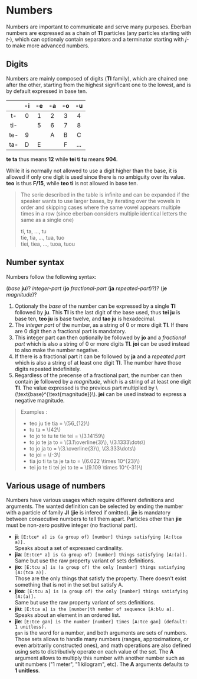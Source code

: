 # Numbers

Numbers are important to communicate and serve many purposes. Eberban numbers
are expressed as a chain of __TI__ particles (any particles starting with _t-_),
which can optionaly contain separators and a terminator starting with _j-_ to
make more advanced numbers.

## Digits

Numbers are mainly composed of digits (__TI__ family), which are chained one
after the other, starting from the highest significant one to the lowest, and is
by default expressed in base ten.

|     | -i | -e | -a | -o | -u  |
|:---:|:--:|:--:|:--:|:--:|:---:|
| t-  | 0  | 1  | 2  | 3  |  4  |
| ti- |    | 5  | 6  | 7  |  8  |
| te- | 9  |    | A  | B  |  C  |
| ta- | D  | E  |    | F  | ... |

__te ta__ thus means __12__ while __tei ti tu__ means __904__.

While it is normally not allowed to use a digit higher than the base, it is
allowed if only one digit is used since there is no ambiguity over its value.
__teo__ is thus __F/15__, while __teo ti__ is not allowed in base ten.

> The serie described in the table is infinite and can be expanded if the
> speaker wants to use larger bases, by iterating over the vowels in order and
> skipping cases where the same vowel appears multiple times in a row (since
> eberban considers multiple identical letters the same as a single one)
>
> ti, ta, ..., tu\
> tie, tia, ..., tua, tuo\
> tiei, tiea, ..., tuoa, tuou

## Number syntax

Numbers follow the following syntax:

(_base_ __ju__)? _integer-part_ (__jo__ _fractional-part_ (__ja__ _repeated-part_)?)? (__je__ _magnitude_)?

1. Optionaly the _base_ of the number can be expressed by a single __TI__
   followed by __ju__. This __TI__ is the last digit of the base used, thus
   __tei ju__ is base ten, __teo ju__ is base twelve, and __tao ju__ is
   hexadecimal.
2. The _integer part_ of the number, as a string of 0 or more digit __TI__. If
   there are 0 digit then a fractional part is mandatory.
3. This integer part can then optionally be followed by __jo__ and a _fractional
   part_ which is also a string of 0 or more digits __TI__. __joi__ can be used
   instead to also make the number negative.
4. If there is a fractional part it can be followed by __ja__ and a _repeated
   part_ which is also a string of at least one digit __TI__. The number have
   those digits repeated indefinitely.
5. Regardless of the precense of a fractional part, the number can then contain
   __je__ followed by a _magnitude_, which is a string of at least one digit
   __TI__. The value expressed is the previous part multiplied by
   \\(\text{base}^{\text{magnitude}}\\). __jei__ can be used instead to express
   a negative magnitude.

> Examples :
>
> - teo ju tie tia = \\(56_{12}\\)
> - tu ta = \\(42\\)
> - to jo te tu te tie tei = \\(3.14159\\)
> - to jo te ja to = \\(3.1\overline{3}\\), \\(3.1333\dots\\)
> - to jo ja to = \\(3.\overline{3}\\), \\(3.333\dots\\)
> - to joi = \\(-3\\)
> - tia jo ti ta ta je ta to = \\(6.022 \times 10^{23}\\)
> - tei jo te ti tei jei to te = \\(9.109 \times 10^{-31}\\)

## Various usage of numbers

Numbers have various usages which require different definitions and arguments.
The wanted definition can be selected by ending the number with a particle of
family __JI__ (__jie__ is infered if omitted). __jie__ is mandatory between
consecutive numbers to tell them apart. Particles other than __jie__ must be
non-zero positive integer (no fractional part).

- __ji__: `[E:tce* a] is (a group of) [number] things satisfying [A:(tca a)].`\
  Speaks about a set of expressed cardinality.
- __jia__: `[E:tce* a] is (a group of) [number] things satisfying [A:(a)].`\
  Same but use the raw property variant of sets definitions.
- __jio__: `[E:tcu a] is (a group of) the only [number] things satisfying [A:(tca a)].`\
  Those are the only things that satisfy the property. There doesn't exist
  something that is not in the set but satisfy A.
- __jioa__: `[E:tcu a] is (a group of) the only [number] things satisfying [A:(a)].`\
  Same but use the raw property variant of sets definitions.
- __jiu__: `[E:tca a] is the [number]th member of sequence [A:blu a].`\
  Speaks about an element in an ordered list.
- __jie__: `[E:tce gan] is the number [number] times [A:tce gan] (default: 1 unitless).`\
  `gan` is the word for a number, and both arguments are sets of numbers. Those
  sets allows to handle many numbers (ranges, approximations, or even
  arbitrarily constructed ones), and math operations are also defined using sets
  to distributivly operate on each value of the set. The __A__ argument allows
  to multiply this number with another number such as unit numbers ("1 meter",
  "1 kilogram", etc). The __A__ arguments defaults to __1 unitless__.